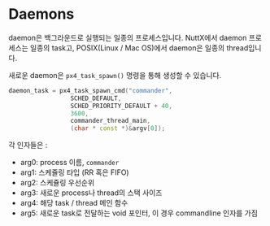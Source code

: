 # Daemons

daemon은 백그라운드로 실행되는 일종의 프로세스입니다. NuttX에서 daemon 프로세스는 일종의 task고, POSIX(Linux / Mac OS)에서 daemon은 일종의 thread입니다.

새로운 daemon은 `px4_task_spawn()` 명령을 통해 생성할 수 있습니다.

```C++
daemon_task = px4_task_spawn_cmd("commander",
			     SCHED_DEFAULT,
			     SCHED_PRIORITY_DEFAULT + 40,
			     3600,
			     commander_thread_main,
			     (char * const *)&argv[0]);
```

각 인자들은 :

  * arg0: process 이름, `commander`
  * arg1: 스케쥴링 타입 (RR 혹은 FIFO)
  * arg2: 스케쥴링 우선순위
  * arg3: 새로운 process나 thread의 스택 사이즈
  * arg4: 해당 task / thread 메인 함수
  * arg5: 새로운 task로 전달하는 void 포인터, 이 경우 commandline 인자를 가짐
